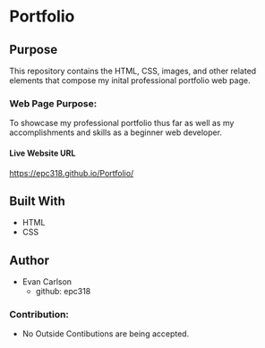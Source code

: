 # Portfolio

## Purpose
This repository contains the HTML, CSS, images, and other related elements that compose my inital professional portfolio web page.

### Web Page Purpose:
To showcase my professional portfolio thus far as well as my accomplishments and skills as a beginner web developer.

#### Live Website URL
https://epc318.github.io/Portfolio/

## Built With
* HTML
* CSS

## Author
* Evan Carlson
    - github: epc318

### Contribution:
* No Outside Contibutions are being accepted.
